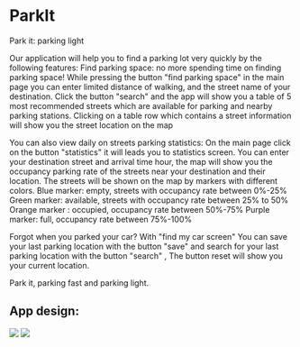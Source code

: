 # ParkIt

Park it: parking light

Our application will help you to find a parking lot very quickly by the following features: Find parking space: no more spending time on finding parking space! While pressing the button "find parking space" in the main page you can enter limited distance of walking, and the street name of your destination. Click the button "search" and the app will show you a table of 5 most recommended streets which are available for parking and nearby parking stations. Clicking on a table row which contains a street information will show you the street location on the map

You can also view daily on streets parking statistics: On the main page click on the button "statistics" it will leads you to statistics screen. You can enter your destination street and arrival time hour, the map will show you the occupancy parking rate of the streets near your destination and their location. The streets will be shown on the map by markers with different colors. Blue marker: empty, streets with occupancy rate between 0%-25% Green marker: available, streets with occupancy rate between 25% to 50% Orange marker : occupied, occupancy rate between 50%-75% Purple marker: full, occupancy rate between 75%-100%

Forgot when you parked your car? With "find my car screen" You can save your last parking location with the button "save" and search for your last parking location with the button "search" , The button reset will show you your current location.

Park it, parking fast and parking light.

## App design:

<img src="https://github.com/HadarPur/MinesweeperIOS/blob/master/Wireframe.png" />
<img src="https://github.com/HadarPur/MinesweeperIOS/blob/master/SeqDiagram.png" />
